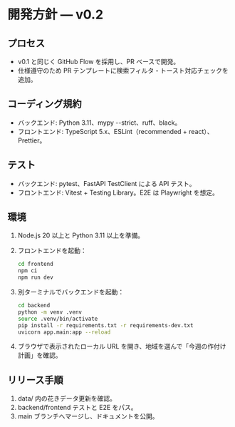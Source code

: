 # 開発方針 — v0.2

## プロセス

- v0.1 と同じく GitHub Flow を採用し、PR ベースで開発。
- 仕様遵守のため PR テンプレートに検索フィルタ・トースト対応チェックを追加。

## コーディング規約

- バックエンド: Python 3.11、mypy --strict、ruff、black。
- フロントエンド: TypeScript 5.x、ESLint（recommended + react）、Prettier。

## テスト

- バックエンド: pytest、FastAPI TestClient による API テスト。
- フロントエンド: Vitest + Testing Library。E2E は Playwright を想定。

## 環境

1. Node.js 20 以上と Python 3.11 以上を準備。
2. フロントエンドを起動：

   ```bash
   cd frontend
   npm ci
   npm run dev
   ```

3. 別ターミナルでバックエンドを起動：

   ```bash
   cd backend
   python -m venv .venv
   source .venv/bin/activate
   pip install -r requirements.txt -r requirements-dev.txt
   uvicorn app.main:app --reload
   ```

4. ブラウザで表示されたローカル URL を開き、地域を選んで「今週の作付け計画」を確認。

## リリース手順

1. data/ 内の花きデータ更新を確認。
2. backend/frontend テストと E2E をパス。
3. main ブランチへマージし、ドキュメントを公開。
